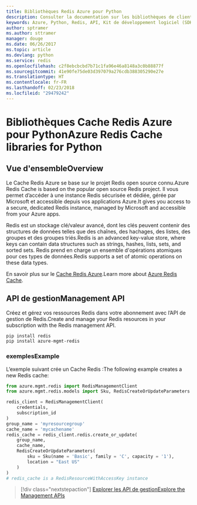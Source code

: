 ```yaml
---
title: Bibliothèques Redis Azure pour Python
description: Consulter la documentation sur les bibliothèques de client Python pour Redis
keywords: Azure, Python, Redis, API, Kit de développement logiciel (SDK), base de données, NoSQL
author: sptramer
ms.author: sttramer
manager: douge
ms.date: 06/26/2017
ms.topic: article
ms.devlang: python
ms.service: redis
ms.openlocfilehash: c2f8ebcbcbd7b71c1fa96e46a8148a3c0b88877f
ms.sourcegitcommit: 41e90fe75de03d397079a276cdb388305290e27e
ms.translationtype: HT
ms.contentlocale: fr-FR
ms.lasthandoff: 02/23/2018
ms.locfileid: "29479242"
---
```

# <a name="azure-redis-cache-libraries-for-python"></a><span data-ttu-id="a091f-104">Bibliothèques Cache Redis Azure pour Python</span><span class="sxs-lookup"><span data-stu-id="a091f-104">Azure Redis Cache libraries for Python</span></span>

## <a name="overview"></a><span data-ttu-id="a091f-105">Vue d'ensemble</span><span class="sxs-lookup"><span data-stu-id="a091f-105">Overview</span></span>

<span data-ttu-id="a091f-106">Le Cache Redis Azure se base sur le projet Redis open source connu.</span><span class="sxs-lookup"><span data-stu-id="a091f-106">Azure Redis Cache is based on the popular open source Redis project.</span></span> <span data-ttu-id="a091f-107">Il vous permet d’accéder à une instance Redis sécurisée et dédiée, gérée par Microsoft et accessible depuis vos applications Azure.</span><span class="sxs-lookup"><span data-stu-id="a091f-107">It gives you access to a secure, dedicated Redis instance, managed by Microsoft and accessible from your Azure apps.</span></span>

<span data-ttu-id="a091f-108">Redis est un stockage clé/valeur avancé, dont les clés peuvent contenir des structures de données telles que des chaînes, des hachages, des listes, des groupes et des groupes triés.</span><span class="sxs-lookup"><span data-stu-id="a091f-108">Redis is an advanced key-value store, where keys can contain data structures such as strings, hashes, lists, sets, and sorted sets.</span></span> <span data-ttu-id="a091f-109">Redis prend en charge un ensemble d'opérations atomiques pour ces types de données.</span><span class="sxs-lookup"><span data-stu-id="a091f-109">Redis supports a set of atomic operations on these data types.</span></span>

<span data-ttu-id="a091f-110">En savoir plus sur le [Cache Redis Azure](https://docs.microsoft.com/azure/redis-cache/).</span><span class="sxs-lookup"><span data-stu-id="a091f-110">Learn more about [Azure Redis Cache](https://docs.microsoft.com/azure/redis-cache/).</span></span>

## <a name="management-api"></a><span data-ttu-id="a091f-111">API de gestion</span><span class="sxs-lookup"><span data-stu-id="a091f-111">Management API</span></span>

<span data-ttu-id="a091f-112">Créez et gérez vos ressources Redis dans votre abonnement avec l’API de gestion de Redis.</span><span class="sxs-lookup"><span data-stu-id="a091f-112">Create and manage your Redis resources in your subscription with the Redis management API.</span></span>

```bash
pip install redis
pip install azure-mgmt-redis
```

### <a name="example"></a><span data-ttu-id="a091f-113">exemples</span><span class="sxs-lookup"><span data-stu-id="a091f-113">Example</span></span>

<span data-ttu-id="a091f-114">L’exemple suivant crée un Cache Redis :</span><span class="sxs-lookup"><span data-stu-id="a091f-114">The following example creates a new Redis cache:</span></span>

```python
from azure.mgmt.redis import RedisManagementClient
from azure.mgmt.redis.models import Sku, RedisCreateOrUpdateParameters

redis_client = RedisManagementClient(
    credentials,
    subscription_id
)
group_name = 'myresourcegroup'
cache_name = 'mycachename'
redis_cache = redis_client.redis.create_or_update(
    group_name,
    cache_name,
    RedisCreateOrUpdateParameters(
        sku = Sku(name = 'Basic', family = 'C', capacity = '1'),
        location = "East US"
    )
)
# redis_cache is a RedisResourceWithAccessKey instance
```

> [!div class="nextstepaction"]
> [<span data-ttu-id="a091f-115">Explorer les API de gestion</span><span class="sxs-lookup"><span data-stu-id="a091f-115">Explore the Management APIs</span></span>](/python/api/overview/azure/redis/management)

